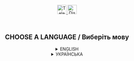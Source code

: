 <p align="center">
  <a href="https://t.me/GrenX_Studio" target="__blank">
    <img src="https://i.imgur.com/qbW4p8Y.png" width="30" height="30" title="Telegram" alt="Telegram">
  </a>
  <a href="https://discordapp.com/users/829645751248355358/" target="__blank">
    <img src="https://i.imgur.com/TFvPWEX.png" width="30" height="30" title="Discord" alt="Discord">
  </a>
</p>

<br/>

<h2 align="center">
  CHOOSE A LANGUAGE / Виберіть мову
</h2>

<details>
  <summary align="center">ENGLISH</summary>

  <h2 align="center">
    Corpses of characters
  </h2>

  <p align="center">
    <sup>1. The first search of the corpse takes some time (2.7s). <br>
2. Weapons drop, sequential numbering based on slots with the possibility of looting per cartridge.
3. The corpse is automatically deleted from the server after 10 minutes.
4. If the player dies again, if there is already a corpse under the player, the previously created one is deleted before the timer expires.
5. The maximum number of corpses is 300 (if necessary, you can increase it in the macro, but not more than 900).
More details in the video.
 </sup>
  </p>

  ---
  </details>

<details>
  <summary align="center">УКРАЇНСЬКА</summary>

  <h2 align="center">
    Система трупів після смерті
  </h2>

  <p align="center">
    <sup>1. Перший обшук трупа займає деякий час (2.7с).
2. Випадіння зброї, послідовна номерація виходячи із слотів з можливістю лута по патрону.
3. Труп автоматично видаляється через 10 хв із сервера.
4. При повторній смерті якщо під гравця вже є труп, раніше створений видаляється ще до завершення таймера.
5. Максимальна кількість трупів 300 (при потребі в макросі можна збільшити, тільки не більше 900).
Більш детально на відео.

  </sup>
  </p>

  ---
